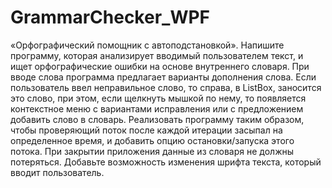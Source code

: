# GrammarChecker_WPF

«Орфографический помощник с автоподстановкой». Напишите программу, которая анализирует вводимый пользователем текст, и ищет орфографические ошибки на основе внутреннего словаря. При вводе слова программа предлагает варианты дополнения слова. Если пользователь ввел неправильное слово, то справа, в ListBox,
заносится это слово, при этом, если щелкнуть мышкой по нему, то появляется контекстное меню с вариантами исправления или с предложением добавить слово в словарь. Реализовать программу таким образом, чтобы проверяющий поток после каждой итерации засыпал на определенное время, и добавить опцию остановки/запуска этого потока. При закрытии приложения данные из словаря не должны потеряться. Добавьте возможность изменения шрифта текста, который вводит пользователь.

